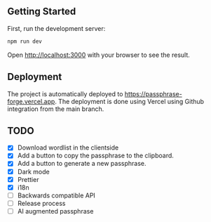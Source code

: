 ## Getting Started

First, run the development server:

```bash
npm run dev
```

Open [http://localhost:3000](http://localhost:3000) with your browser to see the result.

## Deployment

The project is automatically deployed to https://passphrase-forge.vercel.app.
The deployment is done using Vercel using Github integration from the main branch.

## TODO

- [x] Download wordlist in the clientside
- [x] Add a button to copy the passphrase to the clipboard.
- [x] Add a button to generate a new passphrase.
- [x] Dark mode
- [x] Prettier
- [x] i18n
- [ ] Backwards compatible API
- [ ] Release process
- [ ] AI augmented passphrase

